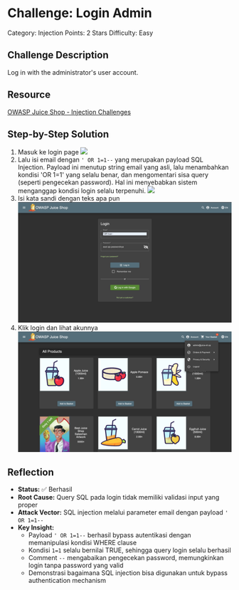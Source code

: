 # Challenge: Login Admin

Category: Injection
Points: 2 Stars
Difficulty: Easy

## Challenge Description

Log in with the administrator's user account.

## Resource

[OWASP Juice Shop - Injection Challenges](https://juice-shop.herokuapp.com/#/score-board?categories=Injection)

## Step-by-Step Solution

1. Masuk ke login page
   ![](images/step1-login-page.png)
2. Lalu isi email dengan `' OR 1=1--` yang merupakan payload SQL Injection. Payload ini menutup string email yang asli, lalu menambahkan kondisi 'OR 1=1' yang selalu benar, dan mengomentari sisa query (seperti pengecekan password). Hal ini menyebabkan sistem menganggap kondisi login selalu terpenuhi.
   ![](images/step2-fill-email.png)
3. Isi kata sandi dengan teks apa pun
   ![](images/step3-fill-password.png)
4. Klik login dan lihat akunnya
   ![](images/step4-login-and-see-account.png)

## Reflection

- **Status:** ✅ Berhasil
- **Root Cause:** Query SQL pada login tidak memiliki validasi input yang proper
- **Attack Vector:** SQL injection melalui parameter email dengan payload `' OR 1=1--`
- **Key Insight:**
  - Payload `' OR 1=1--` berhasil bypass autentikasi dengan memanipulasi kondisi WHERE clause
  - Kondisi `1=1` selalu bernilai TRUE, sehingga query login selalu berhasil
  - Comment `--` mengabaikan pengecekan password, memungkinkan login tanpa password yang valid
  - Demonstrasi bagaimana SQL injection bisa digunakan untuk bypass authentication mechanism
